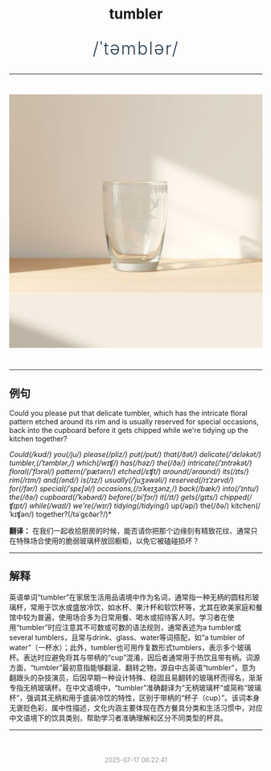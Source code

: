 <div align="center">

# tumbler

<div style="margin: 30px 0;">
<h1 style="font-size: 2.5em; font-weight: 300; letter-spacing: 2px; margin: 0; color: #2c3e50;">
/ˈtəmblər/
</h1>
</div>

</div>

---

<div align="center" style="margin: 40px 0;">

![tumbler](images/tumbler.png)

</div>

---

## 例句

Could you please put that delicate tumbler, which has the intricate floral pattern etched around its rim and is usually reserved for special occasions, back into the cupboard before it gets chipped while we're tidying up the kitchen together?

*Could(/kʊd/) you(/ju/) please(/pliz/) put(/pʊt/) that(/ðət/) delicate(/ˈdɛləkət/) tumbler,(/ˈtəmblər,/) which(/wɪʧ/) has(/həz/) the(/ðə/) intricate(/ˈɪntrəkət/) floral(/ˈflɔrəl/) pattern(/ˈpætərn/) etched(/ɛʧt/) around(/əraʊnd/) its(/ɪts/) rim(/rɪm/) and(/ənd/) is(/ɪz/) usually(/ˈjuʒəwəli/) reserved(/rɪˈzərvd/) for(/fər/) special(/ˈspɛʃəl/) occasions,(/ɔˈkeɪʒənz,/) back(/bæk/) into(/ˈɪntu/) the(/ðə/) cupboard(/ˈkəbərd/) before(/ˌbiˈfɔr/) it(/ɪt/) gets(/gɪts/) chipped(/ʧɪpt/) while(/waɪl/) we're(/wɪr/) tidying(/tidying*/) up(/əp/) the(/ðə/) kitchen(/ˈkɪʧən/) together?(/təˈgɛðər?/)*

**翻译：** 在我们一起收拾厨房的时候，能否请你把那个边缘刻有精致花纹、通常只在特殊场合使用的脆弱玻璃杯放回橱柜，以免它被磕碰损坏？

---

## 解释

英语单词“tumbler”在家居生活用品语境中作为名词，通常指一种无柄的圆柱形玻璃杯，常用于饮水或盛放冷饮，如水杯、果汁杯和软饮杯等，尤其在欧美家庭和餐馆中较为普遍，使用场合多为日常用餐、喝水或招待客人时。学习者在使用“tumbler”时应注意其不可数或可数的语法规则，通常表述为a tumbler或several tumblers，且常与drink、glass、water等词搭配，如“a tumbler of water”（一杯水）；此外，tumbler也可用作复数形式tumblers，表示多个玻璃杯。表达时应避免将其与带柄的“cup”混淆，因后者通常用于热饮且带有柄。词源方面，“tumbler”最初意指能够翻滚、翻转之物，源自中古英语“tumbler”，意为翻跟头的杂技演员，后因早期一种设计特殊、稳固且易翻转的玻璃杯而得名，渐渐专指无柄玻璃杯。在中文语境中，“tumbler”准确翻译为“无柄玻璃杯”或简称“玻璃杯”，强调其无柄和用于盛装冷饮的特性，区别于带柄的“杯子（cup）”。该词本身无褒贬色彩，属中性描述，文化内涵主要体现在西方餐具分类和生活习惯中，对应中文语境下的饮具类别，帮助学习者准确理解和区分不同类型的杯具。


---

<div align="center" style="margin-top: 50px;">
<small style="color: #999; font-size: 0.9em;">2025-07-17 06:22:41</small>
</div>
